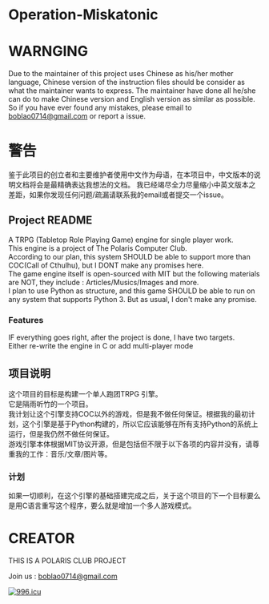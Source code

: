 
# Operation-Miskatonic

# WARNGING
Due to the maintainer of this project uses Chinese as his/her mother language, Chinese version of the instruction files should be consider as what the maintainer wants to express.
The maintainer have done all he/she can do to make Chinese version and English version as similar as possible. So if you have ever found any mistakes, please email to boblao0714@gmail.com or report a issue.  

# 警告
鉴于此项目的创立者和主要维护者使用中文作为母语，在本项目中，中文版本的说明文档将会是最精确表达我想法的文档。
我已经竭尽全力尽量缩小中英文版本之差距，如果你发现任何问题/疏漏请联系我的email或者提交一个issue。
  
## Project README  
A TRPG (Tabletop Role Playing Game) engine for single player work.  
This engine is a project of The Polaris Computer Club.  
According to our plan, this system SHOULD be able to support more than COC(Call of Cthulhu), but I DONT make any promises here.  
The game engine itself is open-sourced with MIT but the following materials are NOT, they include : Articles/Musics/Images and more.  
I plan to use Python as structure, and this game SHOULD be able to run on any system that supports Python 3. But as usual, I don't make any promise.   

### Features

IF everything goes right, after the project is done, I have two targets.  
Either re-write the engine in C or add multi-player mode  


## 项目说明
这个项目的目标是构建一个单人跑团TRPG 引擎。  
它是隔雨听竹的一个项目。  
我计划让这个引擎支持COC以外的游戏，但是我不做任何保证。根据我的最初计划，这个引擎是基于Python构建的，所以它应该能够在所有支持Python的系统上运行，但是我仍然不做任何保证。  
游戏引擎本体根据MIT协议开源，但是包括但不限于以下各项的内容并没有，请尊重我的工作：音乐/文章/图片等。  

### 计划

如果一切顺利，在这个引擎的基础搭建完成之后，关于这个项目的下一个目标要么是用C语言重写这个程序，要么就是增加一个多人游戏模式。  

# CREATOR
THIS IS A POLARIS CLUB PROJECT  

Join us : boblao0714@gmail.com  



<a href="https://996.icu"><img src="https://img.shields.io/badge/link-996.icu-red.svg" alt="996.icu" /></a>  